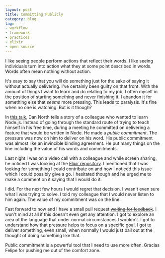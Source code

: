```yaml
---
layout: post
title: Committing Publicly
category: blog
tag:
- workflow
- framework
- practices
- elixir
- open source
---
```

I like seeing people perform actions that reflect their words. I like seeing individuals turn into action what they at some point described in words. Words often mean nothing without action.

It's easy to say that you will do something just for the sake of saying it without actually delivering. I've certainly been guilty on that front. With the amount of things I want to learn and do relating to my job, I often myself in the position of starting something and never finishing it. I abandon it for something else that _seems_ more pressing. This leads to paralysis. It's fine when no one is watching. But is it though?

In [this talk](https://vimeo.com/43659070), Dan North tells a story of a colleague who wanted to learn Node.js. Instead of going through the standard route of trying to teach himself in his free time, during a meeting he committed on delivering a feature that would be written in Node. He made a _public commitment_. The pressure was now on him to deliver on his word. His public commitment was almost like an invincible binding agreement. He put many things on the line including the value of his words and commitments.

Last night I was on a video call with a colleague and while screen sharing, he noticed I was looking at the [Elixir repository](https://github.com/elixir-lang/elixir). I mentioned that I was looking for something I could contribute on and how I noticed this issue which I could possibly give a go. I hesitated though and he urged me to make a comment on it saying that I would do it.

I did. For the next few hours I would regret that decision. I wasn't even sure what I was trying to solve. I told my colleague that I would never listen to him again. The value of my commitment was on the line.

Fast forward to now and I have a small pull request [~~waiting for feedback~~](https://github.com/elixir-lang/elixir/pull/3844). I won't mind at all if this doesn't even get any attention. I got to explore an area of the language that under normal circumstances I wouldn't. I got to understand how that pressure helps to focus on a specific goal. I got to deliver something, even small, when normally I would just bail out at the thought of doing something like that.

Public commitment is a powerful tool that I need to use more often. Gracias Felipe for pushing me out of the comfort zone.
